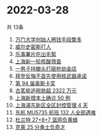 # 2022-03-28
  共 13条

  <!-- BEGIN -->
  <!-- 最后更新时间:Mon Mar 28 2022 15:12:37 GMT+0000 (Coordinated Universal Time) -->
  1. [万门大学创始人圈钱手段繁多](https://www.zhihu.com/search?q=万门大学)
1. [威尔史密斯打人](https://www.zhihu.com/search?q=威尔史密斯)
1. [乐事薯片吃出毛絮](https://www.zhihu.com/search?q=乐事薯片)
1. [上海新一轮核酸筛查](https://www.zhihu.com/search?q=上海核酸)
1. [一男子持榔头打砸抢劫金店](https://www.zhihu.com/search?q=打砸抢劫金店)
1. [ 拜登反悔不首先使用核武器承诺](https://www.zhihu.com/search?q=拜登反悔)
1. [第 94 届奥斯卡奖](https://www.zhihu.com/search?q=奥斯卡奖)
1. [古茗偷逃税款超 2322 万元](https://www.zhihu.com/search?q=古茗)
1. [上海新增本土确诊 50 例](https://www.zhihu.com/search?q=上海新增)
1. [上海浦东新区全区封控管理 4 天](https://www.zhihu.com/search?q=上海浦东)
1. [东航 MU5735 航班 132 人全部遇难](https://www.zhihu.com/search?q=东航)
1. [杜兰特 27+8+7 篮网负黄蜂](https://www.zhihu.com/search?q=篮网)
1. [克莱 25 分勇士负奇才](https://www.zhihu.com/search?q=勇士)
  <!-- END -->
  